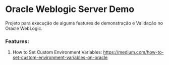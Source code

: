# Oracle Weblogic Server Demo

Projeto para execução de algums features de demonstração e Validação no Oracle WebLogic.

### Features:

1. How to Set Custom Environment Variables: https://medium.com/how-to-set-custom-environment-variables-on-oracle
